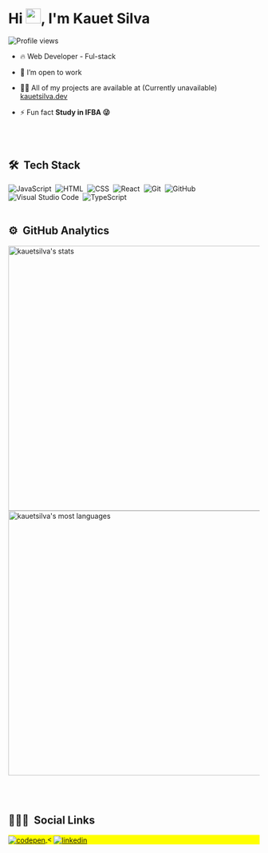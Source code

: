 <h1 align="left">Hi <img src="https://raw.githubusercontent.com/kaueMarques/kaueMarques/master/hi.gif" width="30px">, I'm Kauet Silva</h1>
<p align="left"> <img src="https://komarev.com/ghpvc/?username=kauetsilva&color=yellow" alt="Profile views" /> </p>

- 🔥 Web Developer - Ful-stack

- 🔭 I’m open to work 

- 👨‍💻 All of my projects are available at (Currently unavailable) [kauetsilva.dev](https://kauetsilva.dev)

- ⚡ Fun fact **Study in IFBA 😜**

<br><br>

## 🛠 &nbsp;Tech Stack

![JavaScript](https://img.shields.io/badge/-JavaScript-05122A?style=flat&logo=javascript)&nbsp;
![HTML](https://img.shields.io/badge/-HTML-05122A?style=flat&logo=HTML5)&nbsp;
![CSS](https://img.shields.io/badge/-CSS-05122A?style=flat&logo=CSS3&logoColor=1572B6)&nbsp;
![React](https://img.shields.io/badge/-React-05122A?style=flat&logo=react)&nbsp;
![Git](https://img.shields.io/badge/-Git-05122A?style=flat&logo=git)&nbsp;
![GitHub](https://img.shields.io/badge/-GitHub-05122A?style=flat&logo=github)&nbsp;
![Visual Studio Code](https://img.shields.io/badge/-Visual%20Studio%20Code-05122A?style=flat&logo=visual-studio-code&logoColor=007ACC)&nbsp;
![TypeScript](https://img.shields.io/badge/-TypeScript-05122A?style=flat&logo=type)&nbsp;
<br><br>

## ⚙️ &nbsp;GitHub Analytics

<p align="left">
<img width="530em" src="https://github-readme-stats.vercel.app/api?username=kauetsilva&show_icons=true&theme=vision-friendly-dark" alt="kauetsilva's stats"/>
<img width="530em" src="https://github-readme-stats.vercel.app/api/top-langs/?username=kauetsilva&layout=compact&theme=vision-friendly-dark" alt="kauetsilva's most languages"/>
</p>

<br><br>

## 👨🏽‍🦲 &nbsp;Social Links

<p align="left" style="background:yellow">
<a href="https://codepen.io/kauetsilva" target="_blank">
  <img align="center" src="https://img.shields.io/badge/-kauetsilva-05122A?style=flat&logo=codepen" alt="codepen"/>
</a>
<
<a href="https://linkedin.com/in/cleciokauetsilvadearaújo" target="_blank">
  <img align="center" src="https://img.shields.io/badge/-kauetsilva-05122A?style=flat&logo=linkedin" alt="linkedin"/>
</a>

</p>



<!--
**KauetSilva/KauetSilva** is a ✨ _special_ ✨ repository because its `README.md` (this file) appears on your GitHub profile.

Here are some ideas to get you started:

- 🔭 I’m currently working on ...
- 🌱 I’m currently learning ...
- 👯 I’m looking to collaborate on ...
- 🤔 I’m looking for help with ...
- 💬 Ask me about ...
- 📫 How to reach me: ...
- 😄 Pronouns: ...
- ⚡ Fun fact: ...
-->
